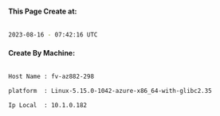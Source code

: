 
   
#### This Page Create at:

```bash

2023-08-16 - 07:42:16 UTC

```

#### Create By Machine:

```bash

Host Name : fv-az882-298

platform  : Linux-5.15.0-1042-azure-x86_64-with-glibc2.35

Ip Local  : 10.1.0.182

```

